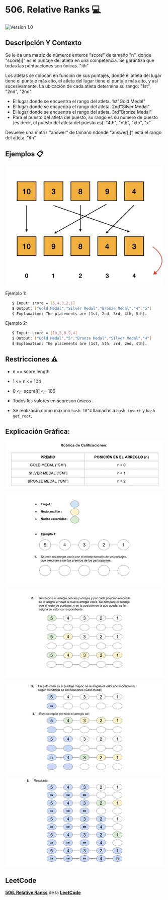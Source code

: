 # 506. Relative Ranks 💻

![Version 1.0](https://img.shields.io/badge/version-1.0.-blue.svg) 

## Descripción Y Contexto

Se le da una matriz de números enteros "score" de tamaño "n", donde "score[i]" es el puntaje del atleta en una competencia. Se garantiza que todas las puntuaciones son únicas. "ith"

Los atletas se colocan en función de sus puntajes, donde el atleta del lugar tiene el puntaje más alto, el atleta del lugar tiene el puntaje más alto, y así sucesivamente. La ubicación de cada atleta determina su rango: "1st", "2nd", "2nd"

* El lugar donde se encuentra el rango del atleta. 1st"Gold Medal"
* El lugar donde se encuentra el rango del atleta. 2nd"Silver Medal"
* El lugar donde se encuentra el rango del atleta. 3rd"Bronze Medal"
* Para el puesto del atleta del puesto, su rango es su número de puesto (es decir, el puesto del atleta del puesto es). "4th", "nth", "xth", "x"

Devuelve una matriz "answer" de tamaño ndonde "answer[i]" está el rango del atleta. "ith"

## Ejemplos 📋

![Imagen de Evidencia](https://github.com/Andrea-lol/Taller-Estructuras-Datos-Avanzadas/blob/main/506.RelativeRanks/img/Imagen1.png "Esta es una imagen de muestra.")

Ejemplo 1:

```bash
   $ Input: score = [5,4,3,2,1]
   $ Output: ["Gold Medal","Silver Medal","Bronze Medal","4","5"]
   $ Explanation: The placements are [1st, 2nd, 3rd, 4th, 5th].
```

Ejemplo 2:

```bash
   $ Input: score = [10,3,8,9,4]
   $ Output: ["Gold Medal","5","Bronze Medal","Silver Medal","4"]
   $ Explanation: The placements are [1st, 5th, 3rd, 2nd, 4th].
```
## Restricciones ⚠️	

* n == score.length
* 1 <= n <= 104
* 0 <= score[i] <= 106
* Todos los valores en scoreson únicos .

* Se realizarán como máximo ```bash 10^4``` llamadas a ```bash insert``` y ```bash get_root```.

## Explicación Gráfica:

![Imagen de Evidencia](https://github.com/Andrea-lol/Taller-Estructuras-Datos-Avanzadas/blob/main/506.RelativeRanks/img/RUBRICA.png "Esta es una imagen de muestra.")

![Imagen de Evidencia](https://github.com/Andrea-lol/Taller-Estructuras-Datos-Avanzadas/blob/main/506.RelativeRanks/img/EJ%201.jpg "Esta es una imagen de muestra.")

![Imagen de Evidencia](https://github.com/Andrea-lol/Taller-Estructuras-Datos-Avanzadas/blob/main/506.RelativeRanks/img/EJ%202.jpg "Esta es una imagen de muestra.")

![Imagen de Evidencia](https://github.com/Andrea-lol/Taller-Estructuras-Datos-Avanzadas/blob/main/506.RelativeRanks/img/EJ%203.jpg "Esta es una imagen de muestra.")

![Imagen de Evidencia](https://github.com/Andrea-lol/Taller-Estructuras-Datos-Avanzadas/blob/main/506.RelativeRanks/img/EJ%204.jpg "Esta es una imagen de muestra.")
    
## LeetCode
**[506. Relative Ranks]** de la **[LeetCode]**

[506. Relative Ranks]: https://leetcode.com/problems/relative-ranks/description/
[LeetCode]: https://leetcode.com
